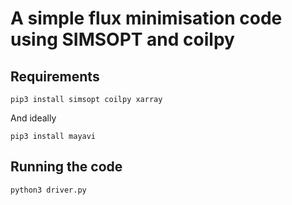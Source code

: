 # A simple flux minimisation code using SIMSOPT and coilpy

## Requirements

    pip3 install simsopt coilpy xarray
    
And ideally

    pip3 install mayavi

## Running the code

    python3 driver.py
